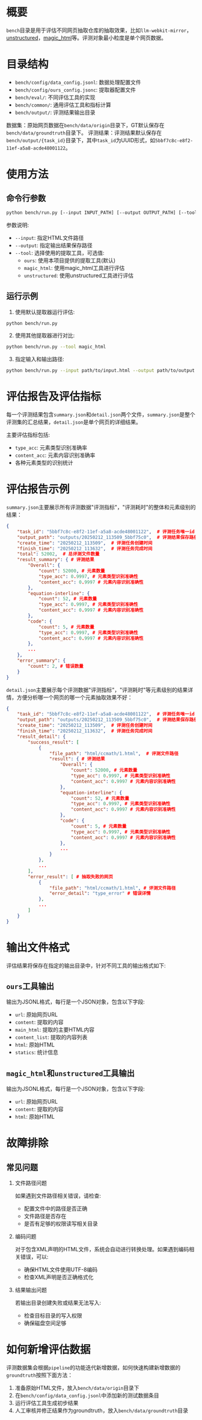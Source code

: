 # 概要

`bench`目录是用于评估不同网页抽取仓库的抽取效果，比如`llm-webkit-mirror`，[unstructured](https://github.com/Unstructured-IO/unstructured)，[magic_html](https://github.com/opendatalab/magic-html)等。评测对象最小粒度是单个网页数据。

# 目录结构

- `bench/config/data_config.jsonl`: 数据处理配置文件
- `bench/config/ours_config.jsonc`: 提取器配置文件
- `bench/eval/`: 不同评估工具的实现
- `bench/common/`: 通用评估工具和指标计算
- `bench/output/`: 评测结果输出目录

数据集：原始网页数据在`bench/data/origin`目录下，GT默认保存在`bench/data/groundtruth`目录下。
评测结果：评测结果默认保存在`bench/output/{task_id}`目录下，其中`task_id`为UUID形式，如`5bbf7c8c-e8f2-11ef-a5a8-acde48001122`。

# 使用方法

## 命令行参数

```bash
python bench/run.py [--input INPUT_PATH] [--output OUTPUT_PATH] [--tool {ours,magic_html,unstructured}]
```

参数说明:

- `--input`: 指定HTML文件路径
- `--output`: 指定输出结果保存路径
- `--tool`: 选择使用的提取工具，可选值:
  - `ours`: 使用本项目提供的提取工具(默认)
  - `magic_html`: 使用magic_html工具进行评估
  - `unstructured`: 使用unstructured工具进行评估

## 运行示例

1. 使用默认提取器运行评估:

```bash
python bench/run.py
```

2. 使用其他提取器进行对比:

```bash
python bench/run.py --tool magic_html
```

3. 指定输入和输出路径:

```bash
python bench/run.py --input path/to/input.html --output path/to/output
```

# 评估报告及评估指标

每一个评测结果包含`summary.json`和`detail.json`两个文件，`summary.json`是整个评测集的汇总结果，`detail.json`是单个网页的详细结果。

主要评估指标包括:

- `type_acc`: 元素类型识别准确率
- `content_acc`: 元素内容识别准确率
- 各种元素类型的识别统计

# 评估报告示例

`summary.json`主要展示所有评测数据"评测指标"，"评测耗时"的整体和元素级别的结果：

```json
{
    "task_id": "5bbf7c8c-e8f2-11ef-a5a8-acde48001122",  # 评测任务唯一id
    "output_path": "outputs/20250212_113509_5bbf75c0",  # 评测结果保存路径
    "create_time": "20250212_113509",  # 评测任务创建时间
    "finish_time": "20250212_113632",  # 评测任务完成时间
    "total": 52002,  # 总评测文件数量
    "result_summary": { # 评测结果
        "Overall": {
            "count": 52000, # 元素数量
            "type_acc": 0.9997, # 元素类型识别准确性
            "content_acc": 0.9997 # 元素内容识别准确性
        },
        "equation-interline": {
            "count": 52, # 元素数量
            "type_acc": 0.9997, # 元素类型识别准确性
            "content_acc": 0.9997 # 元素内容识别准确性
        },
        "code": {
            "count": 5, # 元素数量
            "type_acc": 0.9997, # 元素类型识别准确性
            "content_acc": 0.9997 # 元素内容识别准确性
        },
        ...
    },
    "error_summary": {
        "count": 2, # 错误数量
    }
}
```

`detail.json`主要展示每个评测数据"评测指标"，"评测耗时"等元素级别的结果详情，方便分析哪一个网页的哪一个元素抽取效果不好：

```json
{
    "task_id": "5bbf7c8c-e8f2-11ef-a5a8-acde48001122",  # 评测任务唯一id
    "output_path": "outputs/20250212_113509_5bbf75c0",  # 评测结果保存路径
    "create_time": "20250212_113509",  # 评测任务创建时间
    "finish_time": "20250212_113632",  # 评测任务完成时间
    "result_detail": {
        "success_result": [
            {
                "file_path": "html/ccmath/1.html",  # 评测文件路径
                "result": { # 评测结果
                    "Overall": {
                        "count": 52000, # 元素数量
                        "type_acc": 0.9997, # 元素类型识别准确性
                        "content_acc": 0.9997 # 元素内容识别准确性
                    },
                    "equation-interline": {
                        "count": 52, # 元素数量
                        "type_acc": 0.9997, # 元素类型识别准确性
                        "content_acc": 0.9997 # 元素内容识别准确性
                    },
                    "code": {
                        "count": 5, # 元素数量
                        "type_acc": 0.9997, # 元素类型识别准确性
                        "content_acc": 0.9997 # 元素内容识别准确性
                    },
                    ...
                }
            },
            ...
        ],
        "error_result": [ # 抽取失败的网页
            {
                "file_path": "html/ccmath/1.html", # 评测文件路径
                "error_detail": "type_error" # 错误详情
            },
            ...
        ]
    }
}
```

# 输出文件格式

评估结果将保存在指定的输出目录中，针对不同工具的输出格式如下:

## `ours`工具输出

输出为JSONL格式，每行是一个JSON对象，包含以下字段:

- `url`: 原始网页URL
- `content`: 提取的内容
- `main_html`: 提取的主要HTML内容
- `content_list`: 提取的内容列表
- `html`: 原始HTML
- `statics`: 统计信息

## `magic_html`和`unstructured`工具输出

输出为JSONL格式，每行是一个JSON对象，包含以下字段:

- `url`: 原始网页URL
- `content`: 提取的内容
- `html`: 原始HTML

# 故障排除

## 常见问题

1. 文件路径问题

   如果遇到文件路径相关错误，请检查:

   - 配置文件中的路径是否正确
   - 文件路径是否存在
   - 是否有足够的权限读写相关目录

2. 编码问题

   对于包含XML声明的HTML文件，系统会自动进行转换处理。如果遇到编码相关错误，可以:

   - 确保HTML文件使用UTF-8编码
   - 检查XML声明是否正确格式化

3. 结果输出问题

   若输出目录创建失败或结果无法写入:

   - 检查目标目录的写入权限
   - 确保磁盘空间足够

# 如何新增评估数据

评测数据集会根据`pipeline`的功能迭代新增数据，如何快速构建新增数据的`groundtruth`按照下面方法：

1. 准备原始HTML文件，放入`bench/data/origin`目录下
2. 在`bench/config/data_config.jsonl`中添加新的测试数据条目
3. 运行评估工具生成初步结果
4. 人工审核并修正结果作为groundtruth，放入`bench/data/groundtruth`目录
